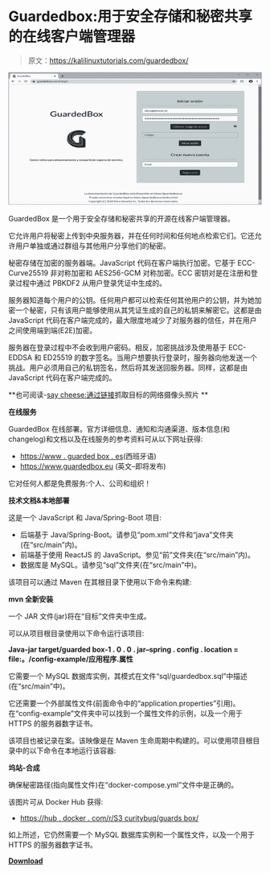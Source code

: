 # Guardedbox:用于安全存储和秘密共享的在线客户端管理器

> 原文：<https://kalilinuxtutorials.com/guardedbox/>

[![Guardedbox : Online Client-Side Manager For Secure Storage & Secrets Sharing](img//da365adc276ed6be149333d7f18305a9.png "Guardedbox : Online Client-Side Manager For Secure Storage & Secrets Sharing")](https://1.bp.blogspot.com/-wmEVvNv9XDo/XsyoX7ZJ5II/AAAAAAAAGfY/kK7ch6qa44gFJ7Z-qxjle4UV72fhEnABgCLcBGAsYHQ/s1600/guardedbox%25281%2529.png)

GuardedBox 是一个用于安全存储和秘密共享的开源在线客户端管理器。

它允许用户将秘密上传到中央服务器，并在任何时间和任何地点检索它们。它还允许用户单独或通过群组与其他用户分享他们的秘密。

秘密存储在加密的服务器端。JavaScript 代码在客户端执行加密。它基于 ECC-Curve25519 非对称加密和 AES256-GCM 对称加密。ECC 密钥对是在注册和登录过程中通过 PBKDF2 从用户登录凭证中生成的。

服务器知道每个用户的公钥。任何用户都可以检索任何其他用户的公钥，并为她加密一个秘密，只有该用户能够使用从其凭证生成的自己的私钥来解密它。这都是由 JavaScript 代码在客户端完成的，最大限度地减少了对服务器的信任，并在用户之间使用端到端(E2E)加密。

服务器在登录过程中不会收到用户密码。相反，加密挑战涉及使用基于 ECC-EDDSA 和 ED25519 的数字签名。当用户想要执行登录时，服务器向他发送一个挑战。用户必须用自己的私钥签名，然后将其发送回服务器。同样，这都是由 JavaScript 代码在客户端完成的。

**也可阅读-[say cheese:通过链接](https://kalilinuxtutorials.com/saycheese/)抓取目标的网络摄像头照片 **

**在线服务**

GuardedBox 在线部署。官方详细信息、通知和沟通渠道、版本信息(和 changelog)和文档以及在线服务的参考资料可从以下网址获得:

*   [https://www . guarded box . es](https://www.guardedbox.es)(西班牙语)
*   https://www.guardedbox.eu (英文–即将发布)

它对任何人都是免费服务:个人、公司和组织！

**技术文档&本地部署**

这是一个 JavaScript 和 Java/Spring-Boot 项目:

*   后端基于 Java/Spring-Boot。请参见“pom.xml”文件和“java”文件夹(在“src/main”内)。
*   前端基于使用 ReactJS 的 JavaScript。参见“前”文件夹(在“src/main”内)。
*   数据库是 MySQL。请参见“sql”文件夹(在“src/main”中)。

该项目可以通过 Maven 在其根目录下使用以下命令来构建:

**mvn 全新安装**

一个 JAR 文件(jar)将在“目标”文件夹中生成。

可以从项目根目录使用以下命令运行该项目:

**Java-jar target/guarded box-1 . 0 . 0 . jar–spring . config . location = file:。/config-example/应用程序.属性**

它需要一个 MySQL 数据库实例，其模式在文件“sql/guardedbox.sql”中描述(在“src/main”中)。

它还需要一个外部属性文件(前面命令中的“application.properties”引用)。在“config-example”文件夹中可以找到一个属性文件的示例，以及一个用于 HTTPS 的服务器数字证书。

该项目也被记录在案。该映像是在 Maven 生命周期中构建的。可以使用项目根目录中的以下命令在本地运行该容器:

**坞站-合成**

确保秘密路径(指向属性文件)在“docker-compose.yml”文件中是正确的。

该图片可从 Docker Hub 获得:

*   [https://hub . docker . com/r/S3 curitybug/guards box/](https://hub.docker.com/r/s3curitybug/guardedbox/)

如上所述，它仍然需要一个 MySQL 数据库实例和一个属性文件，以及一个用于 HTTPS 的服务器数字证书。

[**Download**](https://github.com/s3curitybug/guardedbox)